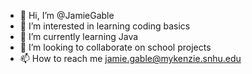 - 👋 Hi, I’m @JamieGable
- 👀 I’m interested in learning coding basics
- 🌱 I’m currently learning Java
- 💞️ I’m looking to collaborate on school projects
- 📫 How to reach me jamie.gable@mykenzie.snhu.edu

<!---
JamieGable/JamieGable is a ✨ special ✨ repository because its `README.md` (this file) appears on your GitHub profile.
You can click the Preview link to take a look at your changes.
--->
